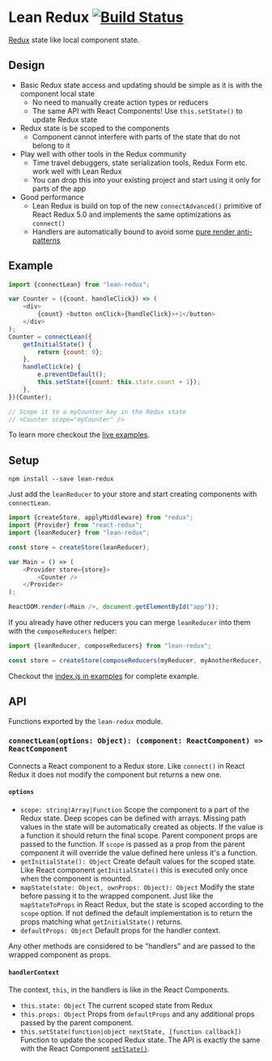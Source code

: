 
# Lean Redux [![Build Status](https://secure.travis-ci.org/epeli/lean-redux.png?branch=master)](http://travis-ci.org/epeli/lean-redux)

[Redux](http://redux.js.org/) state like local component state.

## Design


- Basic Redux state access and updating should be simple as it is with the
  component local state
  - No need to manually create action types or reducers
  - The same API with React Components! Use `this.setState()` to update Redux state
- Redux state is be scoped to the components
  - Component cannot interfere with parts of the state that do not belong to it
- Play well with other tools in the Redux community
  - Time travel debuggers, state serialization tools, Redux Form etc. work well with Lean Redux
  - You can drop this into your existing project and start using it only for
    parts of the app
- Good performance
  - Lean Redux is build on top of the new `connectAdvanced()` primitive of
    React Redux 5.0 and implements the same optimizations as `connect()`
  - Handlers are automatically bound to avoid some [pure render anti-patterns](https://medium.com/@esamatti/react-js-pure-render-performance-anti-pattern-fb88c101332f)


## Example

```js
import {connectLean} from "lean-redux";

var Counter = ({count, handleClick}) => (
    <div>
        {count} <button onClick={handleClick}>+1</button>
    </div>
);
Counter = connectLean({
    getInitialState() {
        return {count: 0};
    },
    handleClick(e) {
        e.preventDefault();
        this.setState({count: this.state.count + 1});
    },
})(Counter);

// Scope it to a myCounter key in the Redux state
// <Counter scope="myCounter" />
```

To learn more checkout the [live examples](https://epeli.github.io/lean-redux/examples/).

## Setup

    npm install --save lean-redux

Just add the `leanReducer` to your store and start creating components with
`connectLean`.

```js
import {createStore, applyMiddleware} from "redux";
import {Provider} from "react-redux";
import {leanReducer} from "lean-redux";

const store = createStore(leanReducer);

var Main = () => (
    <Provider store={store}>
        <Counter />
    </Provider>
);

ReactDOM.render(<Main />, document.getElementById("app"));
```

If you already have other reducers you can merge `leanReducer` into them with
the `composeReducers` helper:

```js
import {leanReducer, composeReducers} from "lean-redux";

const store = createStore(composeReducers(myReducer, myAnotherReducer, leanReducer));

```

Checkout the [index.js in
examples](https://github.com/epeli/lean-redux/blob/master/examples/index.js)
for complete example.

## API

Functions exported by the `lean-redux` module.

### `connectLean(options: Object): (component: ReactComponent) => ReactComponent`

Connects a React component to a Redux store. Like `connect()` in React Redux it
does not modify the component but returns a new one.

#### `options`

- `scope: string|Array|Function` Scope the component to a part of the Redux
  state. Deep scopes can be defined with arrays. Missing path values in the
  state will be automatically created as objects. If the value is a function it
  should return the final scope. Parent component props are passed to the
  function.  If `scope` is passed as a prop from the parent component it will
  override the value defined here unless it's a function.
- `getInitialState(): Object` Create default values for the scoped state. Like
  React component `getInitialState()` this is executed only once when the
  component is mounted.
- `mapState(state: Object, ownProps: Object): Object` Modify the state before
  passing it to the wrapped component. Just like the `mapStateToProps` in React
  Redux, but the state is scoped according to the `scope` option. If not
  defined the default implementation is to return the props matching what
  `getInitialState()` returns.
- `defaultProps: Object` Default props for the handler context.

Any other methods are considered to be "handlers" and are passed to the wrapped
component as props.

#### `handlerContext` 

The context, `this`, in the handlers is like in the React Components.

- `this.state: Object` The current scoped state from Redux
- `this.props: Object` Props from `defaultProps` and any additional props passed by
  the parent component.
- `this.setState(function|object nextState, [function callback])` Function to
  update the scoped Redux state. The API is exactly the same with the React
  Component [`setState()`](https://facebook.github.io/react/docs/component-api.html#setstate).
